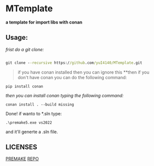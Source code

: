 # MTemplate
**a template for import libs with conan**
## Usage:
*frist do a git clone:*

```bat

git clone --recursive https://github.com/yuI4140/MTemplate.git
```
>if you have conan installed then you can ignore this
**then if you don't have conan you can do the following command:

```
pip install conan
```
*then you can install conan typing the following command:*
```
conan install . --build missing
```

Done!
if wanto to *.sln type:
```
.\premake5.exe vs2022
```
and it'll generte a .sln file.
## LICENSES
[PREMAKE](premake5.LICENSE.txt)
[REPO](LICENSE)

